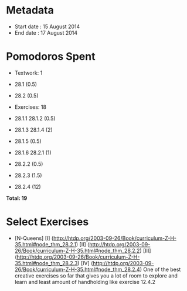 Metadata
=========

- Start date : 15 August 2014
- End date : 17 August 2014

Pomodoros Spent
===============

- Textwork: 1
- 28.1 (0.5)
- 28.2 (0.5)

- Exercises: 18
- 28.1.1 28.1.2 (0.5)
- 28.1.3 28.1.4  (2)
- 28.1.5 (0.5)
- 28.1.6 28.2.1 (1)
- 28.2.2 (0.5)
- 28.2.3 (1.5)
- 28.2.4 (12)


**Total: 19**

Select Exercises
================
- [N-Queens]
[I] (http://htdp.org/2003-09-26/Book/curriculum-Z-H-35.html#node_thm_28.2.1)
[II] (http://htdp.org/2003-09-26/Book/curriculum-Z-H-35.html#node_thm_28.2.2)
[III] (http://htdp.org/2003-09-26/Book/curriculum-Z-H-35.html#node_thm_28.2.3)
[IV] (http://htdp.org/2003-09-26/Book/curriculum-Z-H-35.html#node_thm_28.2.4)
One of the best creative exercises so far that gives you a lot of room to explore and learn and least amount of handholding like exercise 12.4.2